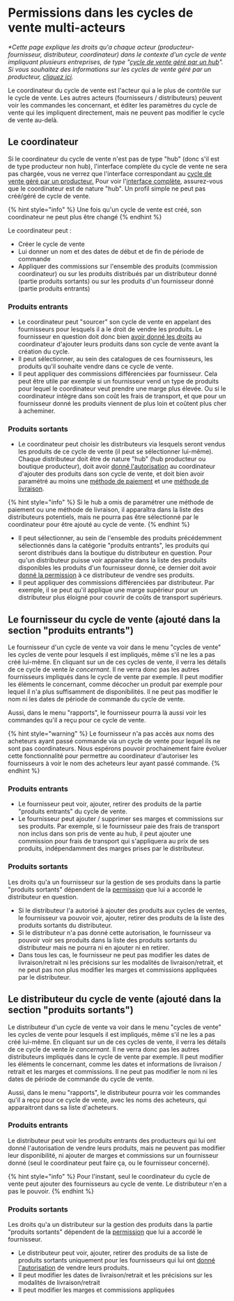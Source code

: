 # Permissions dans les cycles de vente multi-acteurs

_\*Cette page explique les droits qu'a chaque acteur (producteur-fournisseur, distributeur, coordinateur) dans le contexte d'un cycle de vente impliquant plusieurs entreprises, de type "_[_cycle de vente géré par un hub_](cycle-de-vente-pour-les-hub.md)_". Si vous souhaitez des informations sur les cycles de vente géré par un producteur, _[_cliquez ici_](cycle-de-vente-pour-les-fournisseurs.md)_._

Le coordinateur du cycle de vente est l'acteur qui a le plus de contrôle sur le cycle de vente. Les autres acteurs (fournisseurs / distributeurs) peuvent voir les commandes les concernant, et éditer les paramètres du cycle de vente qui les impliquent directement, mais ne peuvent pas modifier le cycle de vente au-delà. 

## Le coordinateur

Si le coordinateur du cycle de vente n'est pas de type "hub" (donc s'il est de type producteur non hub), l'interface complète du cycle de vente ne sera pas chargée, vous ne verrez que l'interface correspondant au [cycle de vente géré par un producteur.](cycle-de-vente-pour-les-fournisseurs.md) Pour voir l'[interface complète](cycle-de-vente-pour-les-hub.md), assurez-vous que le coordinateur est de nature "hub". Un profil simple ne peut pas créé/géré de cycle de vente.

{% hint style="info" %}
Une fois qu'un cycle de vente est créé, son coordinateur ne peut plus être changé
{% endhint %}

Le coordinateur peut :

* Créer le cycle de vente
* Lui donner un nom et des dates de début et de fin de période de commande
* Appliquer des commissions sur l'ensemble des produits (commission coordinateur) ou sur les produits distribués par un distributeur donné (partie produits sortants) ou sur les produits d'un fournisseur donné (partie produits entrants)

### Produits entrants

* Le coordinateur peut "sourcer" son cycle de vente en appelant des fournisseurs pour lesquels il a le droit de vendre les produits. Le fournisseur en question doit donc bien [avoir donné les droits](../../votre-profil/e2e-permissions.md) au coordinateur d'ajouter leurs produits dans son cycle de vente avant la création du cycle.
* Il peut sélectionner, au sein des catalogues de ces fournisseurs, les produits qu'il souhaite vendre dans ce cycle de vente.
* Il peut appliquer des commissions différenciées par fournisseur. Cela peut être utile par exemple si un fournisseur vend un type de produits pour lequel le coordinateur veut prendre une marge plus élevée. Ou si le coordinateur intègre dans son coût les frais de transport, et que pour un fournisseur donné les produits viennent de plus loin et coûtent plus cher à acheminer.

### Produits sortants

* Le coordinateur peut choisir les distributeurs via lesquels seront vendus les produits de ce cycle de vente (il peut se sélectionner lui-même). Chaque distributeur doit être de nature "hub" (hub producteur ou boutique producteur), doit avoir [donné l'autorisation](../../votre-profil/e2e-permissions.md) au coordinateur d'ajouter des produits dans son cycle de vente, et doit bien avoir paramétré au moins une [méthode de paiement](../methodes-de-paiements.md) et une [méthode de livraison](../types-de-livraisons.md).

{% hint style="info" %}
Si le hub a omis de paramétrer une méthode de paiement ou une méthode de livraison, il apparaîtra dans la liste des distributeurs potentiels, mais ne pourra pas être sélectionné par le coordinateur pour être ajouté au cycle de vente.
{% endhint %}

* Il peut sélectionner, au sein de l'ensemble des produits précédemment sélectionnés dans la catégorie "produits entrants", les produits qui seront distribués dans la boutique du distributeur en question. Pour qu'un distributeur puisse voir apparaitre dans la liste des produits disponibles les produits d'un fournisseur donné, ce dernier doit avoir [donné la permission](../../votre-profil/e2e-permissions.md) à ce distributeur de vendre ses produits.
* Il peut appliquer des commissions différenciées par distributeur. Par exemple, il se peut qu'il applique une marge supérieur pour un distributeur plus éloigné pour couvrir de coûts de transport supérieurs.

## Le fournisseur du cycle de vente (ajouté dans la section "produits entrants")

Le fournisseur d'un cycle de vente va voir dans le menu "cycles de vente" les cycles de vente pour lesquels il est impliqués, même s'il ne les a pas créé lui-même. En cliquant sur un de ces cycles de vente, il verra les détails de ce cycle de vente _le concernant_. Il ne verra donc pas les autres fournisseurs impliqués dans le cycle de vente par exemple. Il peut modifier les éléments le concernant, comme décocher un produit par exemple pour lequel il n'a plus suffisamment de disponibilités. Il ne peut pas modifier le nom ni les dates de période de commande du cycle de vente.

Aussi, dans le menu "rapports", le fournisseur pourra là aussi voir les commandes qu'il a reçu pour ce cycle de vente.

{% hint style="warning" %}
Le fournisseur n'a pas accès aux noms des acheteurs ayant passé commande via un cycle de vente pour lequel ils ne sont pas coordinateurs. Nous espérons pouvoir prochainement faire évoluer cette fonctionnalité pour permettre au coordinateur d'autoriser les fournisseurs à voir le nom des acheteurs leur ayant passé commande.
{% endhint %}

### Produits entrants

* Le fournisseur peut voir, ajouter, retirer des produits de la partie "produits entrants" du cycle de vente.
* Le fournisseur peut ajouter / supprimer ses marges et commissions sur ses produits. Par exemple, si le fournisseur paie des frais de transport non inclus dans son pris de vente au hub, il peut ajouter une commission pour frais de transport qui s'appliquera au prix de ses produits, indépendamment des marges prises par le distributeur.

### Produits sortants

Les droits qu'a un fournisseur sur la gestion de ses produits dans la partie "produits sortants" dépendent de la [permission](../../votre-profil/e2e-permissions.md) que lui a accordé le distributeur en question. 

* Si le distributeur l'a autorisé à ajouter des produits aux cycles de ventes, le fournisseur va pouvoir voir, ajouter, retirer des produits de la liste des produits sortants du distributeur.
* Si le distributeur n'a pas donné cette autorisation, le fournisseur va pouvoir voir ses produits dans la liste des produits sortants du distributeur mais ne pourra ni en ajouter ni en retirer.
* Dans tous les cas, le fournisseur ne peut pas modifier les dates de livraison/retrait ni les précisions sur les modalités de livraison/retrait, et ne peut pas non plus modifier les marges et commissions appliquées par le distributeur.

## Le distributeur du cycle de vente (ajouté dans la section "produits sortants")

Le distributeur d'un cycle de vente va voir dans le menu "cycles de vente" les cycles de vente pour lesquels il est impliqués, même s'il ne les a pas créé lui-même. En cliquant sur un de ces cycles de vente, il verra les détails de ce cycle de vente _le concernant_. Il ne verra donc pas les autres distributeurs impliqués dans le cycle de vente par exemple. Il peut modifier les éléments le concernant, comme les dates et informations de livraison / retrait et les marges et commissions. Il ne peut pas modifier le nom ni les dates de période de commande du cycle de vente.

Aussi, dans le menu "rapports", le distributeur pourra voir les commandes qu'il a reçu pour ce cycle de vente, avec les noms des acheteurs, qui apparaitront dans sa liste d'acheteurs.

### Produits entrants

Le distributeur peut voir les produits entrants des producteurs qui lui ont donné l'autorisation de vendre leurs produits, mais ne peuvent pas modifier leur disponibilité, ni ajouter de marges et commissions sur un fournisseur donné (seul le coordinateur peut faire ça, ou le fournisseur concerné). 

{% hint style="info" %}
Pour l'instant, seul le coordinateur du cycle de vente peut ajouter des fournisseurs au cycle de vente. Le distributeur n'en a pas le pouvoir.
{% endhint %}

### Produits sortants

Les droits qu'a un distributeur sur la gestion des produits dans la partie "produits sortants" dépendent de la [permission](../../votre-profil/e2e-permissions.md) que lui a accordé le fournisseur. 

* Le distributeur peut voir, ajouter, retirer des produits de sa liste de produits sortants uniquement pour les fournisseurs qui lui ont [donné l'autorisation](../../votre-profil/e2e-permissions.md) de vendre leurs produits.
* Il peut modifier les dates de livraison/retrait et les précisions sur les modalités de livraison/retrait
* Il peut modifier les marges et commissions appliquées
